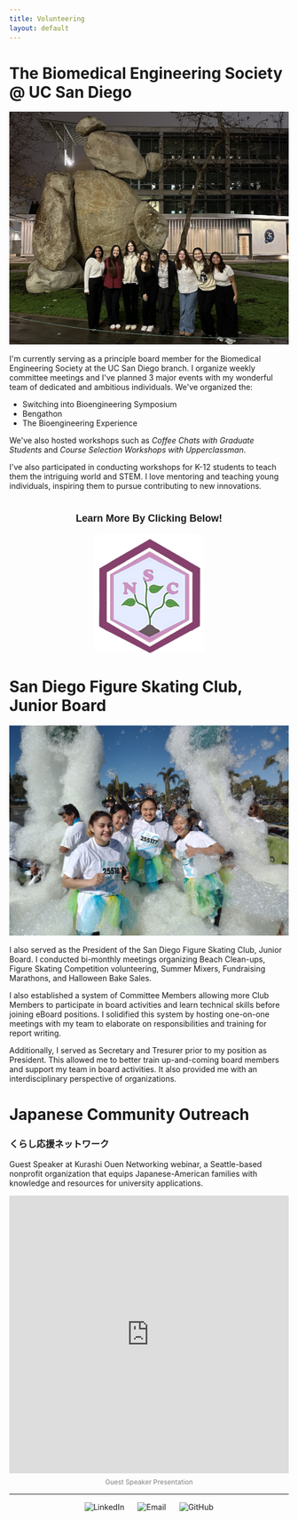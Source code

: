 ```yaml
---
title: Volunteering
layout: default
---
```


<style>
  .section-image {
    width: 250px; /* slightly larger */
    float: right;
    margin-left: 20px;
    margin-bottom: 10px;
    border-radius: 10px;
  }

  @media (max-width: 768px) {
    .section-image {
      float: none;
      display: block;
      margin: 0 auto 10px auto;
      width: 90%;
    }
  }
</style>

# The Biomedical Engineering Society @ UC San Diego

  <img src="docs/assets/Screenshot 2025-03-27 at 2.20.32 PM.png" alt="My Screenshot" class="responsive-image" />

I'm currently serving as a principle board member for the Biomedical Engineering Society at the UC San Diego branch. I organize weekly committee meetings and I've planned 3 major events with my wonderful team of dedicated and ambitious individuals. We've organized the:
- Switching into Bioengineering Symposium
- Bengathon
- The Bioengineering Experience
  
We've also hosted workshops such as _Coffee Chats with Graduate Students_ and _Course Selection Workshops with Upperclassman_. 

I've also participated in conducting workshops for K-12 students to teach them the intriguing world and STEM. I love mentoring and teaching young individuals, inspiring them to pursue contributing to new innovations. 


<div style="margin-top: 40px;"></div>

<!-- Centered heading text -->
<p align="center" style="font-size: 18px; font-weight: bold; font-family: sans-serif;">
  Learn More By Clicking Below!
</p>

<p align="center">
  <a href="https://bmesnewstudentcomm.wixsite.com/bmesnsc" target="_blank">
    <img src="docs/assets/NSC Logo.png" alt="Click to Visit" width="200" style="border-radius: 10px;">
  </a>
</p>


# San Diego Figure Skating Club, Junior Board

<img src="docs/assets/IMG_20220312_091124323_HDR.jpg" alt="My Screenshot" class="responsive-image" />

I also served as the President of the San Diego Figure Skating Club, Junior Board. I conducted bi-monthly meetings organizing Beach Clean-ups, Figure Skating Competition volunteering, Summer Mixers, Fundraising Marathons, and Halloween Bake Sales. 

I also established a system of Committee Members allowing more Club Members to participate in board activities and learn technical skills before joining eBoard positions. I solidified this system by hosting one-on-one meetings with my team to elaborate on responsibilities and training for report writing. 

Additionally, I served as Secretary and Tresurer prior to my position as President. This allowed me to better train up-and-coming board members and support my team in board activities. It also provided me with an interdisciplinary perspective of organizations. 

# Japanese Community Outreach

### くらし応援ネットワーク 

Guest Speaker at Kurashi Ouen Networking webinar, a Seattle-based nonprofit organization that equips Japanese-American families with knowledge and resources for university applications.

<div style="display: flex; justify-content: center;">
  <iframe 
    src="https://docs.google.com/presentation/d/e/2PACX-1vT1YF-yMn5ztYQjcIEnABo0HtpcCd_2MZxTgKy8fixMEVNO20_c8ooYwuWhshdvQFounCoGRh8oC0lY/embed?start=true&loop=true&delayms=6000" 
    frameborder="0" 
    width="950" 
    height="500"
    allowfullscreen>
  </iframe>
</div>

<p align="center" style="font-size: 12px; color: gray; margin-top: 8px;">
  Guest Speaker Presentation
</p>

<hr />

<p align="center">
  <a href="https://www.linkedin.com/in/alisakunimoto/" target="_blank" style="text-decoration: none;">
    <img src="https://cdn.jsdelivr.net/gh/devicons/devicon/icons/linkedin/linkedin-original.svg"
         width="30" alt="LinkedIn" style="margin: 0 10px;" />
  </a>

  <a href="mailto:alisakunimoto@gmail.com" style="text-decoration: none;">
    <img src="https://upload.wikimedia.org/wikipedia/commons/4/4e/Gmail_Icon.png" 
         width="30" alt="Email" style="margin: 0 10px;" />
  </a>

  <a href="https://github.com/ari-kuni" target="_blank" style="text-decoration: none;">
    <img src="https://cdn.jsdelivr.net/gh/devicons/devicon/icons/github/github-original.svg"
         width="30" alt="GitHub" style="margin: 0 10px;" />
</a>

</p>
